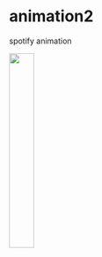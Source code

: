 # animation2
spotify animation

<img src="https://cloud.githubusercontent.com/assets/19606025/16342465/9d01166a-3a32-11e6-8b5a-c6bcacf1e86f.gif" width="30%"></img> 
